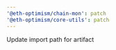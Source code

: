 ```yaml
---
'@eth-optimism/chain-mon': patch
'@eth-optimism/core-utils': patch
---
```


Update import path for artifact
